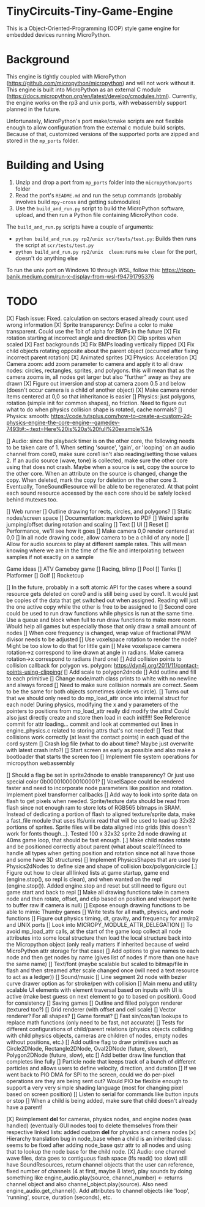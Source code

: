 # TinyCircuits-Tiny-Game-Engine
This is a Object-Oriented-Programming (OOP) style game engine for embedded devices running MicroPython.

# Background
This engine is tightly coupled with MicroPython (https://github.com/micropython/micropython) and will not work without it. This engine is built into MicroPython as an external C module (https://docs.micropython.org/en/latest/develop/cmodules.html). Currently, the engine works on the rp3 and unix ports, with webassembly support planned in the future.

Unfortunately, MicroPython's port make/cmake scripts are not flexible enough to allow configuration from the external c module build scripts. Because of that, customized versions of the supported ports are zipped and stored in the `mp_ports` folder. 

# Building and Using
1. Unzip and drop a port from `mp_ports` folder into the `micropython/ports` folder
2. Read the port's `README.md` and run the setup commands (probably involves build `mpy-cross` and getting submodules)
3. Use the `build_and_run.py` script to build the MicroPython software, upload, and then run a Python file containing MicroPython code.

The `build_and_run.py` scripts have a couple of arguments:
* `python build_and_run.py rp2/unix scr/tests/test.py`: Builds then runs the script at `scr/tests/test.py`
* `python build_and_run.py rp2/unix  clean`: runs `make clean` for the port, doesn't do anything else

To run the unix port on Windows 10 through WSL, follow this: https://ripon-banik.medium.com/run-x-display-from-wsl-f94791795376

# TODO
[X] Flash issue: Fixed. calculation on sectors erased already count used wrong information
[X] Sprite transparency: Define a color to make transparent. Could use the 1bit of alpha for BMPs in the future
[X] Fix rotation starting at incorrect angle and direction
[X] Clip sprites when scaled
[X] Fast backgrounds
[X] Fix BMPs loading vertically flipped
[X] Fix child objects rotating opposite about the parent object (occurred after fixing incorrect parent rotation)
[X] Animated sprites
[X] Physics: Acceleration
[X] Camera zoom: add zoom parameter to camera and apply it to all draw nodes: circles, rectangles, sprites, and polygons.
                this will mean that as the camera zooms in, all nodes get larger but also "further" away as they are drawn
[X] Figure out inversion and stop at camera zoom 0.5 and below (doesn't occur camera is a child of another object)
[X] Make camera render items centered at 0,0 so that inheritance is easier
[] Physics: just polygons, rotation (simple init for common shapes), no friction. Need to figure out what to do when physics collision shape is rotated, cache normals?
[] Physics: smooth: https://code.tutsplus.com/how-to-create-a-custom-2d-physics-engine-the-core-engine--gamedev-7493t#:~:text=Here%20is%20a%20full%20example%3A

[] Audio: since the playback timer is on the other core, the following needs to be taken care of
         1.   When setting 'source', 'gain', or 'looping' on an audio channel from core0, make sure
               core1 isn't also reading/setting those values
         2. If an audio source (wave, tone) is collected, make sure the other core using that does not
            crash. Maybe when a source is set, copy the source to the other core. When an attribute on
            the source is changed, change the copy. When deleted, mark the copy for deletion on the other
            core
         3. Eventually, ToneSoundResource will be able to be regenerated. At that point each sound resource
            accessed by the each core should be safely locked behind mutexes too.

[] Web runner
[] Outline drawing for rects, circles, and polygons?
[] Static nodes/screen space
[] Documentation: markdown to PDF
[] Weird sprite jumping/offset during rotation and scaling
[] Text
[] UI
[] Reset
[] Performance, we'll see how it goes
[] Make camera 0,0 render centered at 0,0
[] In all node drawing code, allow camera to be a child of any node
[] Allow for audio sources to play at different sample rates. This will mean
   knowing where we are in the time of the file and interpolating between samples
   if not exactly on a sample

Game ideas
[] ATV Gameboy game
[] Racing, blimp
[] Pool
[] Tanks
[] Platformer
[] Golf
[] Rocketcup

[] In the future, probably in a soft atomic API for the cases where a sound resource
   gets deleted on core0 and is still being used by core1. It would just be copies
   of the data that get switched out when assigned. Reading will just the one active copy
   while the other is free to be assigned to
[] Second core could be used to run draw functions while physics is run at the same time.
   Use a queue and block when full to run draw functions to make more room. Would help
   all games but especially those that only draw a small amount of nodes
[] When core frequency is changed, wrap value of fractional PWM divisor needs to be adjusted
[] Use voxelspace rotation to render the node? Might be too slow to do that for little gain
[] Make voxelspace camera rotation->z correspond to line drawn at angle in radians. Make camera rotation->x correspond to radians (hard one)
[] Add collision points to collision callback for polygon vs. polygon: https://dyn4j.org/2011/11/contact-points-using-clipping/
[] Add scale to polygon2dnode
[] Add outline and fill to each primitive
[] Change node/math class prints to white with no newline and always forced
[] Need to make sure collision normals are correct. Seem to be the same for both objects sometimes (circle vs circle).
[] Turns out that we should only need to do mp_load_attr once into internal struct for each node! During physics, modifying the x and y parameters of the pointers to positions from mp_load_attr really did modify the attrs! Could also just directly create and store then load in each init!!!!! See Reference commit for attr loading... commit and look at commented out lines in engine_physics.c related to storing attrs that's not needed!
[] Test that collisions work correctly (at least the contact points) in each quad of the cord system
[] Crash log file (what to do about time? Maybe just overwrite with latest crash info?)
[] Start screen as early as possible and also make a bootloader that starts the screen too
[] Implement file system operations for micropython webassembly

[] Should a flag be set in sprite2dnode to enable transparency? Or just use special color 0b0000100000100001?
[] VoxelSapce could be rendered faster and need to incorporate node parameters like position and rotation. Implement pixel transformer callbacks
[] Add way to look into sprite data on flash to get pixels when needed. Sprite/texture data should be read from flash since not enough ram to store lots of RGB565 bitmaps in SRAM. Instead of dedicating a portion of flash to aligned texture/sprite data, make a fast_file module that uses lfs/unix read that will be used to load up 32x32 portions of sprites. Sprite files will be data aligned into grids (this doesn't work for fonts though...). Tested 100 x 32x32 sprite 2d node drawing at 40ms game loop, that should be fast enough.
[.] Make child nodes rotate and be positioned correctly about parent (what about scale?)(need to handle all types when getting position and rotation since not all have those and some have 3D structures)
[] Implement PhysicsShapes that are used by Physics2dNodes to define size and shape of collision box/polygon/circle
[.] Figure out how to clear all linked lists at game startup, game end (engine.stop(), so repl is clean), and when wanted on the repl (engine.stop()). Added engine.stop and reset but still need to figure out game start and back to repl
[] Make all drawing functions take in camera node and then rotate, offset, and clip based on position and viewport (write to buffer raw if camera is null)
[] Expose enough drawing functions to be able to mimic Thumby games
[] Write tests for all math, physics, and node functions
[] Figure out physics timing, dt, gravity, and frequency for arm/rp2 and UNIX ports
[] Look into MICROPY_MODULE_ATTR_DELEGATION
[] To avoid mp_load_attr calls, at the start of the game loop collect all node attributes into some local structure then load the local structure back into the Micropython object (only really matters if inherited because of weird MicroPython attr storage for that case)
[] Add options to give names to each node and then get nodes by name (gives list of nodes if more than one have the same name)
[] Text/font (maybe scalable but scaled to bitmap/file in flash and then streamed after scale changed once (will need a text resource to act as a ledger))
[] Sound/music
[] Line segment 2d node with bezier curve drawer option as for stroke/pen with collision
[] Main menu and utility scalable UI elements with element traversal based on inputs with UI is active (make best guess on next element to go to based on position). Good for consistency
[] Saving games
[] Outline and filled polygon renderer (textured too?)
[] Grid renderer (with offset and cell scale)
[] Vector renderer? For all shapes?
[] Game format?
[] Fast sin/cos/tan lookups to replace math functions (only need to be fast, not accurate)
[] Tests for different configurations of child/parent relations (physics objects colliding with child physics objects, cameras are children of nodes, empty nodes without positions, etc.)
[] Add outline flag to draw primitives such as Circle2DNode, Rectangle2DNode, Oval2DNode (future, slower), Polygon2DNode (future, slow), etc
[] Add better draw line function that completes line fully
[] Particle node that keeps track of a bunch of different particles and allows users to define velocity, direction, and duration
[] If we went back to PIO DMA for SPI to the screen, could we do per-pixel operations are they are being sent out? Would PIO be flexible enough to support a very very simple shading language (most for changing pixel based on screen position)
[] Listen to serial for commands like button inputs or stop
[] When a child is being added, make sure that child doesn't already have a parent!

[X] Reimplement __del__ for cameras, physics nodes, and engine nodes (was handled) (eventually GUI nodes too) to delete themselves from their respective linked lists: added custom __del__ for physics and camera nodes
[x] Hierarchy translation bug in node_base when a child is an inherited class: seems to be fixed after adding node_base qstr attr to all nodes and using that to lookup the node base for the child node.
[X] Audio: one channel wave files, data goes to contiguous flash space (lfs read() too slow)
          still have SoundResources, return channel objects that the user can reference,
          fixed number of channels (4 at first, maybe 8 later), play sounds by doing something
          like engine_audio.play(source, channel_number) <- returns channel object and also
          channel_object.play(source). Also need engine_audio.get_channel(). Add attributes
          to channel objects like 'loop', 'running', source, duration (seconds), etc.